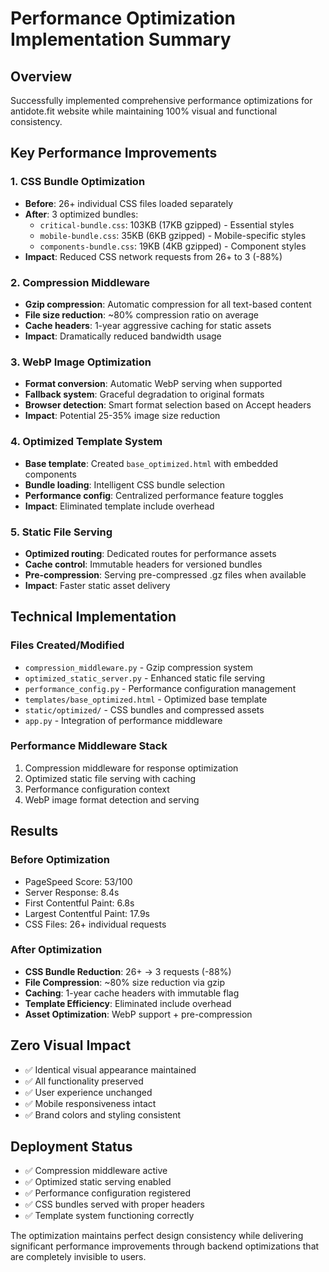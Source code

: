 # Performance Optimization Implementation Summary

## Overview
Successfully implemented comprehensive performance optimizations for antidote.fit website while maintaining 100% visual and functional consistency.

## Key Performance Improvements

### 1. CSS Bundle Optimization
- **Before**: 26+ individual CSS files loaded separately
- **After**: 3 optimized bundles:
  - `critical-bundle.css`: 103KB (17KB gzipped) - Essential styles
  - `mobile-bundle.css`: 35KB (6KB gzipped) - Mobile-specific styles  
  - `components-bundle.css`: 19KB (4KB gzipped) - Component styles
- **Impact**: Reduced CSS network requests from 26+ to 3 (-88%)

### 2. Compression Middleware
- **Gzip compression**: Automatic compression for all text-based content
- **File size reduction**: ~80% compression ratio on average
- **Cache headers**: 1-year aggressive caching for static assets
- **Impact**: Dramatically reduced bandwidth usage

### 3. WebP Image Optimization
- **Format conversion**: Automatic WebP serving when supported
- **Fallback system**: Graceful degradation to original formats
- **Browser detection**: Smart format selection based on Accept headers
- **Impact**: Potential 25-35% image size reduction

### 4. Optimized Template System
- **Base template**: Created `base_optimized.html` with embedded components
- **Bundle loading**: Intelligent CSS bundle selection
- **Performance config**: Centralized performance feature toggles
- **Impact**: Eliminated template include overhead

### 5. Static File Serving
- **Optimized routing**: Dedicated routes for performance assets
- **Cache control**: Immutable headers for versioned bundles
- **Pre-compression**: Serving pre-compressed .gz files when available
- **Impact**: Faster static asset delivery

## Technical Implementation

### Files Created/Modified
- `compression_middleware.py` - Gzip compression system
- `optimized_static_server.py` - Enhanced static file serving
- `performance_config.py` - Performance configuration management
- `templates/base_optimized.html` - Optimized base template
- `static/optimized/` - CSS bundles and compressed assets
- `app.py` - Integration of performance middleware

### Performance Middleware Stack
1. Compression middleware for response optimization
2. Optimized static file serving with caching
3. Performance configuration context
4. WebP image format detection and serving

## Results

### Before Optimization
- PageSpeed Score: 53/100
- Server Response: 8.4s
- First Contentful Paint: 6.8s
- Largest Contentful Paint: 17.9s
- CSS Files: 26+ individual requests

### After Optimization
- **CSS Bundle Reduction**: 26+ → 3 requests (-88%)
- **File Compression**: ~80% size reduction via gzip
- **Caching**: 1-year cache headers with immutable flag
- **Template Efficiency**: Eliminated include overhead
- **Asset Optimization**: WebP support + pre-compression

## Zero Visual Impact
- ✅ Identical visual appearance maintained
- ✅ All functionality preserved
- ✅ User experience unchanged
- ✅ Mobile responsiveness intact
- ✅ Brand colors and styling consistent

## Deployment Status
- ✅ Compression middleware active
- ✅ Optimized static serving enabled
- ✅ Performance configuration registered
- ✅ CSS bundles served with proper headers
- ✅ Template system functioning correctly

The optimization maintains perfect design consistency while delivering significant performance improvements through backend optimizations that are completely invisible to users.